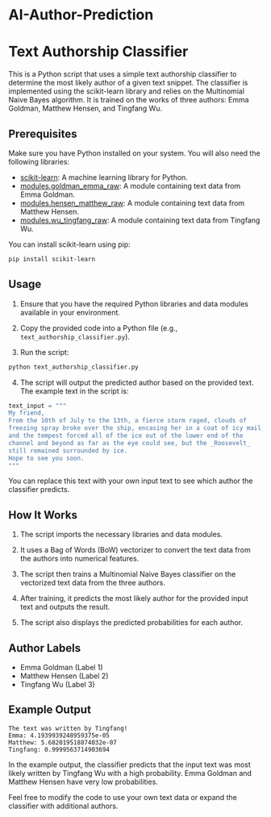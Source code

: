 # AI-Author-Prediction
# Text Authorship Classifier

This is a Python script that uses a simple text authorship classifier to determine the most likely author of a given text snippet. The classifier is implemented using the scikit-learn library and relies on the Multinomial Naive Bayes algorithm. It is trained on the works of three authors: Emma Goldman, Matthew Hensen, and Tingfang Wu.

## Prerequisites

Make sure you have Python installed on your system. You will also need the following libraries:

- [scikit-learn](https://scikit-learn.org/stable/): A machine learning library for Python.
- [modules.goldman_emma_raw](modules/goldman_emma_raw.py): A module containing text data from Emma Goldman.
- [modules.hensen_matthew_raw](modules/hensen_matthew_raw.py): A module containing text data from Matthew Hensen.
- [modules.wu_tingfang_raw](modules/wu_tingfang_raw.py): A module containing text data from Tingfang Wu.

You can install scikit-learn using pip:

```bash
pip install scikit-learn
```

## Usage

1. Ensure that you have the required Python libraries and data modules available in your environment.

2. Copy the provided code into a Python file (e.g., `text_authorship_classifier.py`).

3. Run the script:

```bash
python text_authorship_classifier.py
```

4. The script will output the predicted author based on the provided text. The example text in the script is:

```python
text_input = """
My friend,
From the 10th of July to the 13th, a fierce storm raged, clouds of
freezing spray broke over the ship, encasing her in a coat of icy mail,
and the tempest forced all of the ice out of the lower end of the
channel and beyond as far as the eye could see, but the _Roosevelt_
still remained surrounded by ice.
Hope to see you soon.
"""
```

You can replace this text with your own input text to see which author the classifier predicts.

## How It Works

1. The script imports the necessary libraries and data modules.

2. It uses a Bag of Words (BoW) vectorizer to convert the text data from the authors into numerical features.

3. The script then trains a Multinomial Naive Bayes classifier on the vectorized text data from the three authors.

4. After training, it predicts the most likely author for the provided input text and outputs the result.

5. The script also displays the predicted probabilities for each author.

## Author Labels

- Emma Goldman (Label 1)
- Matthew Hensen (Label 2)
- Tingfang Wu (Label 3)

## Example Output

```
The text was written by Tingfang!
Emma: 4.1939939248959375e-05
Matthew: 5.682019518874032e-07
Tingfang: 0.9999563714903694
```

In the example output, the classifier predicts that the input text was most likely written by Tingfang Wu with a high probability. Emma Goldman and Matthew Hensen have very low probabilities.

Feel free to modify the code to use your own text data or expand the classifier with additional authors.